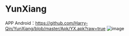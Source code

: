 # YunXiang
APP Android：https://github.com/Harry-Qin/YunXiang/blob/master/Apk/YX.apk?raw=true
![image](https://github.com/Harry-Qin/YunXiang/blob/master/Apk/show1.png)
